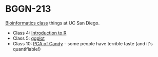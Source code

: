 # BGGN-213

[Bioinformatics class](https://bioboot.github.io/bggn213_F22/) things at UC San Diego. 

- Class 4: [Introduction to R]()  
- Class 5: [ggplot]()  
- Class 10: [PCA of Candy](https://htmlpreview.github.io/?https://github.com/mduquette22/bggn213/blob/main/Class10%20-%20CANDY/Class10%20-%20Dandy%20Candy.html) - some people have terrible taste (and it's quantifiable!)  
